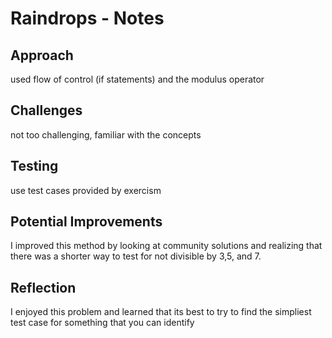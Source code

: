 # Raindrops - Notes

## Approach
used flow of control (if statements) and the modulus operator 

## Challenges
not too challenging, familiar with the concepts 

## Testing
use test cases provided by exercism

## Potential Improvements
I improved this method by looking at community solutions and realizing that there was a shorter way to test for not divisible by 3,5, and 7. 

## Reflection
I enjoyed this problem and learned that its best to try to find the simpliest test case for something that you can identify
